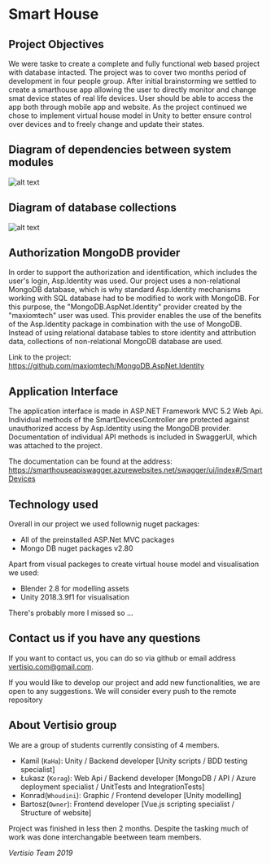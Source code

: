 # Smart House

## Project Objectives

We were taske to create a complete and fully functional web based project with database intacted. The project was to cover two months period of development in four people group. After initial brainstorming we settled to create a smarthouse app allowing the user to directly monitor and change smat device states of real life devices. User should be able to access the app both through mobile app and website. As the project continued we chose to implement virtual house model in Unity to better ensure control over devices and to freely change and update their states.

## Diagram of dependencies between system modules

![alt text](https://raw.githubusercontent.com/Korag/Smart_House/master/SmartHouse_API/Diagrams/smarthouse_components_diagram.png "Diagram of modules dependencies")

## Diagram of database collections

![alt text](https://github.com/Korag/Smart_House/blob/master/SmartHouse_API/Diagrams/smarthouse_database_diagram.png "Diagram of database collections")

## Authorization MongoDB provider

In order to support the authorization and identification, which includes the user's login, Asp.Identity was used. Our project uses a non-relational MongoDB database, which is why standard Asp.Identity mechanisms working with SQL database had to be modified to work with MongoDB. For this purpose, the "MongoDB.AspNet.Identity" provider created by the "maxiomtech" user was used. This provider enables the use of the benefits of the Asp.Identity package in combination with the use of MongoDB. Instead of using relational database tables to store identity and attribution data, collections of non-relational MongoDB database are used.

Link to the project: 
https://github.com/maxiomtech/MongoDB.AspNet.Identity

## Application Interface

The application interface is made in ASP.NET Framework MVC 5.2 Web Api. Individual methods of the SmartDevicesController are protected against unauthorized access by Asp.Identity using the MongoDB provider. Documentation of individual API methods is included in SwaggerUI, which was attached to the project. 

The documentation can be found at the address: 
https://smarthouseapiswagger.azurewebsites.net/swagger/ui/index#/SmartDevices

## Technology used

Overall in our project we used follownig nuget packages:

- All of the preinstalled ASP.Net MVC packages
- Mongo DB nuget packages v2.80

Apart from visual packeges to create virtual house model and visualisation we used:
- Blender 2.8 for modelling assets
- Unity 2018.3.9f1 for visualisation

There's probably more I missed so ...

## Contact us if you have any questions

If you want to contact us, you can do so via github or email address vertisio.com@gmail.com.

If you would like to develop our project and add new functionalities, we are open to any suggestions. We will consider every push to the remote repository

## About Vertisio group

We are a group of students currently consisting of 4 members. 


+ Kamil (`KaHa`): Unity / Backend developer [Unity scripts / BDD testing specialist]
+ Łukasz (`Korag`): Web Api / Backend developer [MongoDB / API / Azure deployment specialist / UnitTests and IntegrationTests]
+ Konrad(`Whoudini`): Graphic / Frontend developer [Unity modelling]
+ Bartosz(`Owner`): Frontend developer [Vue.js scripting specialist / Structure of website]

Project was finished in less then 2 months. Despite the tasking much of work was done interchangable beetween team members.

_Vertisio Team 2019_
